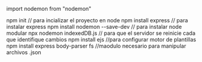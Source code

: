 import nodemon from "nodemon"

npm init   // para incializar el proyecto en node
npm install express // para instalar express
npm install nodemon --save-dev // para instalar node modular 
npx nodemon indexedDB.js   // para que el servidor se reinicie cada que identifique cambios
npm install ejs     //para configurar motor  de plantillas 
npm install express body-parser fs    //maodulo necesario para manipular archivos .json

